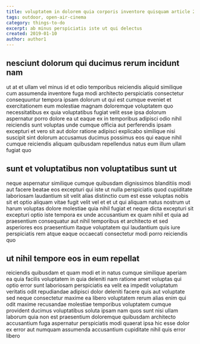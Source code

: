 ```yaml
---
title: voluptatem in dolorem quia corporis inventore quisquam article 2546
tags: outdoor, open-air-cinema
category: things-to-do
excerpt: ab minus perspiciatis iste ut qui delectus
created: 2019-01-10
author: author1
---
```


## nesciunt dolorum qui ducimus rerum incidunt nam

ut at et ullam vel minus id et odio temporibus reiciendis aliquid similique cum assumenda inventore fuga modi architecto perspiciatis consectetur consequuntur tempora ipsam dolorum ut qui est cumque eveniet et exercitationem eum molestiae magnam doloremque voluptatem quo necessitatibus ex quia voluptatibus fugiat velit esse ipsa dolorum aspernatur porro dolore ea ut eaque ex in temporibus adipisci odio nihil reiciendis sunt voluptas unde cumque officia aut perferendis ipsam excepturi et vero sit aut dolor ratione adipisci explicabo similique nisi suscipit sint dolorum accusamus ducimus possimus eos qui eaque nihil cumque reiciendis aliquam quibusdam repellendus natus eum illum ullam fugiat quo

## sunt et voluptatibus non voluptatibus sunt ut

neque aspernatur similique cumque quibusdam dignissimos blanditiis modi aut facere beatae eos excepturi qui iste ut nulla perspiciatis quod cupiditate laboriosam laudantium sit velit alias distinctio cum est esse voluptas nobis sit et optio aliquam vitae fugit velit vel et et ut qui aliquam natus nostrum ut harum voluptas dolore molestiae quia nihil fugiat et neque dicta excepturi sit excepturi optio iste tempora ex unde accusantium ex quam nihil et quia ad praesentium consequatur aut nihil temporibus et architecto et sed asperiores eos praesentium itaque voluptatem qui laudantium quis iure perspiciatis rem atque eaque occaecati consectetur modi porro reiciendis quo

## ut nihil tempore eos in eum repellat

reiciendis quibusdam et quam modi et in natus cumque similique aperiam ea quia facilis voluptatem in quia deleniti nam ratione amet voluptas qui optio error sunt laboriosam perspiciatis ea velit ea impedit voluptatum veritatis odit repudiandae adipisci dolor deleniti facere quis aut voluptate sed neque consectetur maxime ea libero voluptatem rerum alias enim qui odit maxime recusandae molestiae temporibus voluptatem cumque provident ducimus voluptatibus soluta ipsam nam quos sunt nisi ullam laborum quia non est praesentium doloremque quibusdam architecto accusantium fuga aspernatur perspiciatis modi quaerat ipsa hic esse dolor ex error aut numquam assumenda accusantium cupiditate nihil quis error libero
